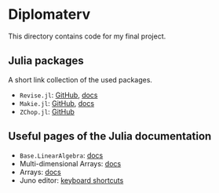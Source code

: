 # Diplomaterv

This directory contains code for my final project.

## Julia packages

A short link collection of the used packages.

* `Revise.jl`: [GitHub](https://github.com/timholy/Revise.jl), [docs](https://timholy.github.io/Revise.jl/dev/)
* `Makie.jl`: [GitHub](https://github.com/JuliaPlots/Makie.jl), [docs](http://juliaplots.org/MakieGallery.jl/stable/)
* `ZChop.jl`: [GitHub](https://github.com/jlapeyre/ZChop.jl)

## Useful pages of the Julia documentation

* `Base.LinearAlgebra`: [docs](https://docs.julialang.org/en/v1/stdlib/LinearAlgebra/)
* Multi-dimensional Arrays: [docs](https://docs.julialang.org/en/v1/manual/arrays/)
* Arrays: [docs](https://docs.julialang.org/en/v1/base/arrays/)
* Juno editor: [keyboard shortcuts](http://docs.junolab.org/latest/man/basic_usage.html)
